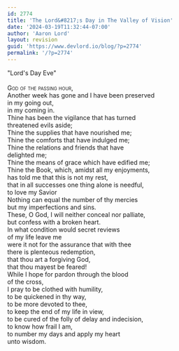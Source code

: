 ```yaml
---
id: 2774
title: 'The Lord&#8217;s Day in The Valley of Vision'
date: '2024-03-19T11:32:44-07:00'
author: 'Aaron Lord'
layout: revision
guid: 'https://www.devlord.io/blog/?p=2774'
permalink: '/?p=2774'
---
```


<!--.hangingindent { padding-left:1cm;text-indent: -1cm; }-->"Lord's Day Eve"<br /><br /><div class="hangingindent" style="font-variant:small-caps;">God of the passing hour,<br /></div><div class="hangingindent">Another week has gone and I have been preserved<br />in my going out,<br />in my coming in.</div><div class="hangingindent">Thine has been the vigilance that has turned<br />threatened evils aside;</div><div class="hangingindent">Thine the supplies that have nourished me;</div>Thine the comforts that have indulged me;<br /><div class="hangingindent">Thine the relations and friends that have<br />delighted me;</div>Thine the means of grace which have edified me;<br /><div class="hangingindent">Thine the Book, which, amidst all my enjoyments,<br />has told me that this is not my rest,<br /><div class="hangingindent">that in all successes one thing alone is needful,<br />to love my Savior</div></div><div class="hangingindent">Nothing can equal the number of thy mercies<br />but my imperfections and sins.</div><div class="hangingindent">These, O God, I will neither conceal nor palliate,<br />but confess with a broken heart.</div><div class="hangingindent">In what condition would secret reviews<br />of my life leave me<br /><div class="hangingindent">were it not for the assurance that with thee<br />there is plenteous redemption,<br />that thou art a forgiving God,<br />that thou mayest be feared!</div></div><div class="hangingindent">While I hope for pardon through the blood<br />of the cross,<br /><div class="hangingindent">I pray to be clothed with humility,<br />to be quickened in thy way,<br />to be more devoted to thee,<br />to keep the end of my life in view,<br />to be cured of the folly of delay and indecision,<br />to know how frail I am,<br /><div class="hangingindent">to number my days and apply my heart<br />unto wisdom.</div>